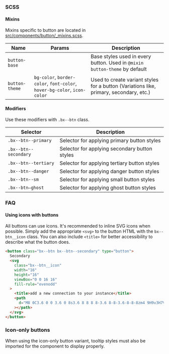 ### SCSS

#### Mixins

Mixins specific to button are located in
[src/components/button/\_mixins.scss]().

| Name           | Params                                                                   | Description                                                                            |
| -------------- | ------------------------------------------------------------------------ | -------------------------------------------------------------------------------------- |
| `button-base`  |                                                                          | Base styles used in every button. Used in `@mixin button-theme` by default             |
| `button-theme` | `bg-color`, `border-color`, `font-color`, `hover-bg-color`, `icon-color` | Used to create variant styles for a button (Variations like, primary, secondary, etc.) |

#### Modifiers

Use these modifiers with `.bx--btn` class.

| Selector              | Description                                   |
| --------------------- | --------------------------------------------- |
| `.bx--btn--primary`   | Selector for applying primary button styles   |
| `.bx--btn--secondary` | Selector for applying secondary button styles |
| `.bx--btn--tertiary`  | Selector for applying tertiary button styles  |
| `.bx--btn--danger`    | Selector for applying danger button styles    |
| `.bx--btn--sm`        | Selector for applying small button styles     |
| `.bx--btn—ghost`      | Selector for applying ghost button styles     |

### FAQ

#### Using icons with buttons

All buttons can use icons. It's recommended to inline SVG icons when possible.
Simply add the appropriate `<svg>` to the button HTML with the `bx--btn__icon`
class. You can also include `<title>` for better accessibility to describe what
the button does.

```html
<button class="bx--btn bx--btn--secondary" type="button">
  Secondary
  <svg
    class="bx--btn__icon"
    width="16"
    height="16"
    viewBox="0 0 16 16"
    fill-rule="evenodd"
  >
    <title>add a new connection to your instance</title>
    <path
      d="M8 0C3.6 0 0 3.6 0 8s3.6 8 8 8 8-3.6 8-8-3.6-8-8-8zm4 9H9v3H7V9H4V7h3V4h2v3h3v2z"
    ></path>
  </svg>
</button>
```

### Icon-only buttons

When using the icon-only button variant, tooltip styles must also be imported
for the component to display properly.
